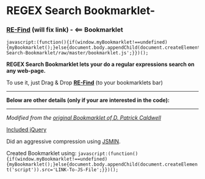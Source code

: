 REGEX Search Bookmarklet-
==========================

### <a href="#">RE-Find</a> (will fix link) - <== Bookmarklet ###

    javascript:(function(){if(window.myBookmarklet!==undefined){myBookmarklet();}else{document.body.appendChild(document.createElement('script')).src='https://github.com/pratyushmittal/Regex-Search-Bookmarklet/raw/master/bookmarklet.js';}})();

<b>REGEX Search Bookmarklet lets your do a regular expressions search on any web-page.</b>

To use it, just Drag & Drop <a href="javascript:(function(){if(window.myBookmarklet!==undefined){myBookmarklet();}else{document.body.appendChild(document.createElement('script')).src='https://github.com/pratyushmittal/Regex-Search-Bookmarklet/raw/master/bookmarklet.js';}})();">__RE-Find__</a> (to your bookmarklets bar)



*******
<b>Below are other details (only if your are interested in the code):</b>
*******
<i>Modified from the <a href='http://dpatrickcaldwell.blogspot.in/2010/09/regular-expression-search-bookmarklet.html'>original Bookmarklet of D. Patrick Caldwell</a></i>

<a href="http://coding.smashingmagazine.com/2010/05/23/make-your-own-bookmarklets-with-jquery/">Included jQuery</a>

Did an aggressive compression using <a href="http://fmarcia.info/jsmin/test.html">JSMIN</a>.

Created Bookmarklet using:
`javascript:(function(){if(window.myBookmarklet!==undefined){myBookmarklet();}else{document.body.appendChild(document.createElement('script')).src='LINK-To-JS-File';}})();`